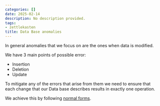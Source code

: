 ```yaml
---
categories: []
date: 2025-02-14
description: No description provided.
tags:
- zettlekasten
title: Data Base anomalies
---
```


In general anomalies that we focus on are the ones when data is modified. 

We have 3 main points of possible error:

 - Insertion 
 - Deletion
 - Update

To mitigate any of the errors that arise from them we need to ensure that each change that our Data base describes results in exactly one operation. 

We achieve this by following [normal forms](Normalization%20in%20Data%20Bases.md#Normal%20Forms%20rules).